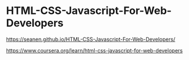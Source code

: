 # HTML-CSS-Javascript-For-Web-Developers

https://seanen.github.io/HTML-CSS-Javascript-For-Web-Developers/


https://www.coursera.org/learn/html-css-javascript-for-web-developers
